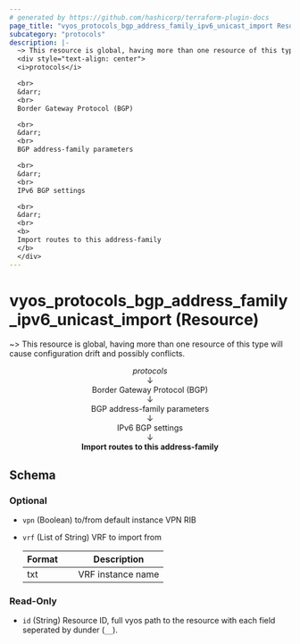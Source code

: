 ```yaml
---
# generated by https://github.com/hashicorp/terraform-plugin-docs
page_title: "vyos_protocols_bgp_address_family_ipv6_unicast_import Resource - vyos"
subcategory: "protocols"
description: |-
  ~> This resource is global, having more than one resource of this type will cause configuration drift and possibly conflicts.
  <div style="text-align: center">
  <i>protocols</i>

  <br>
  &darr;
  <br>
  Border Gateway Protocol (BGP)

  <br>
  &darr;
  <br>
  BGP address-family parameters

  <br>
  &darr;
  <br>
  IPv6 BGP settings

  <br>
  &darr;
  <br>
  <b>
  Import routes to this address-family
  </b>
  </div>
---
```


# vyos_protocols_bgp_address_family_ipv6_unicast_import (Resource)

~> This resource is global, having more than one resource of this type will cause configuration drift and possibly conflicts.

<div style="text-align: center">
<i>protocols</i>

<br>
&darr;
<br>
Border Gateway Protocol (BGP)

<br>
&darr;
<br>
BGP address-family parameters

<br>
&darr;
<br>
IPv6 BGP settings

<br>
&darr;
<br>
<b>
Import routes to this address-family
</b>
</div>



<!-- schema generated by tfplugindocs -->
## Schema

### Optional

- `vpn` (Boolean) to/from default instance VPN RIB
- `vrf` (List of String) VRF to import from

    |  Format &emsp; | Description  |
    |----------|---------------|
    |  txt  &emsp; |  VRF instance name  |

### Read-Only

- `id` (String) Resource ID, full vyos path to the resource with each field seperated by dunder (`__`).

